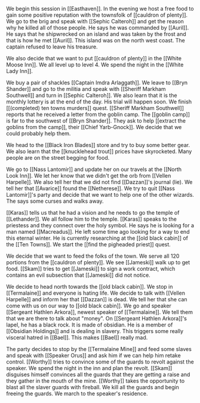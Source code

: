 We begin this session in [[Easthaven]]. In the evening we host a free food to gain some positive reputation with the townsfolk of [[cauldron of plenty]]. We go to the brig and speak with [[Sephic Calteroh]] and get the reason why he killed all of those people. He says he was commanded by [[Auril]]. He says that he shipwrecked on an island and was taken by the frost and that is how he met [[Auril]]. This island was on the north west coast. The captain refused to leave his treasure.

We also decide that we want to put [[cauldron of plenty]] in the [[White Moose Inn]]. We all level up to level 4. We spend the night in the [[White Lady Inn]]. 

We buy a pair of shackles [[Captain Imdra Arlaggath]]. We leave to [[Bryn Shander]] and go to the militia and speak with [[Sheriff Markham Southwell]] and turn in [[Sephic Calteroh]]. We also learn that it is the monthly lottery is at the end of the day. His trial will happen soon. We finish [[(completed) ten towns murders]] quest. [[Sheriff Markham Southwell]] reports that he received a letter from the goblin camp. The [[goblin camp]] is far to the southwest of [[Bryn Shander]]. They ask to help [[extract the goblins from the camp]], their [[Chief Yarb-Gnock]]. We decide that we could probably help them.

We head to the [[Black Iron Blades]] store and try to buy some better gear. We also learn that the [[knucklehead trout]] prices have skyrocketed. Many people are on the street begging for food.

We go to [[Nass Lantomir]] and update her on our travels at the [[North Look Inn]]. We let her know that we didn't get the orb from [[Vellen Harpelle]]. We also tell her that we did not find [[Dazzan]]'s journal (lie). We tell her that [[Avarice]] found the [[Netherese]]. We try to quit [[Nass Lantomir]]'s party and decide that we want to help one of the other wizards. The says some curses and walks away.

[[Karas]] tells us that he had a vision and he needs to go the temple of [[Lethander]]. We all follow him to the temple. [[Karas]] speaks to the priestess and they connect over the holy symbol. He says he is looking for a man named [[Macreadus]]. He left some time ago looking for a way to end this eternal winter. He is currently researching at the [[old black cabin]] of the [[Ten Towns]]. We start the [[find the pigheaded priest]] quest.

We decide that we want to feed the folks of the town. We serve all 120 portions from the [[cauldron of plenty]]. We see [[Jameski]] walk up to get food. [[Skam]] tries to get [[Jameski]] to sign a work contract, which contains an evil subsection that [[Jameski]] did not notice.

We decide to head north towards the [[old black cabin]]. We stop in [[Termalaine]] and everyone is hating life. We decide to talk with [[Vellen Harpelle]] and inform her that [[Dazzan]] is dead. We tell her that she can come with us on our way to [[old black cabin]]. We go and speaker [[Sergeant Hathlen Arkora]], newest speaker of [[Termalaine]]. We tell them that we are there to talk about "money". On [[Sergeant Hathlen Arkora]]'s lapel, he has a black rock. It is made of obsidian. He is a member of [[Obsidian Holdings]] and is dealing in slavery. This triggers some really visceral hatred in [[Bael]]. This makes [[Bael]] really mad.

The party decides to stop by the [[Termalaine Mine]] and feed some slaves and speak with [[Speaker Orus]] and ask him if we can help him retake control. [[Worthy]] tries to convince some of the guards to revolt against the speaker. We spend the night in the inn and plan the revolt. [[Skam]] disguises himself convinces all the guards that they are getting a raise and they gather in the mouth of the mine. [[Worthy]] takes the opportunity to blast all the slaver guards with fireball. We kill all the guards and begin freeing the guards. We march to the speaker's residence.

